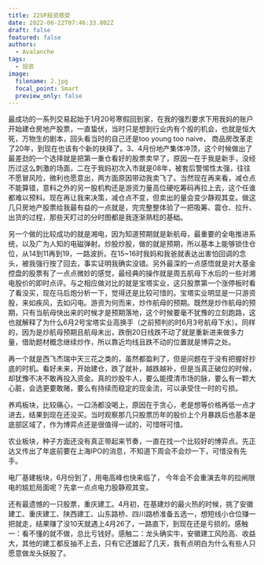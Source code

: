 ```yaml
---
title: 22SP投资感受
date: 2022-06-22T07:46:33.802Z
draft: false
featured: false
authors:
  - Avalanche
tags:
  - 投资
image:
  filename: 2.jpg
  focal_point: Smart
  preview_only: false
---
```

<!--StartFragment-->

最成功的一系列交易起始于1月20号寒假回到家，在我的强烈要求下用我妈的账户开始建仓房地产股票，一直蛰伏，当时只是想到行业内有个股的机会，也就是恒大死，万物生的剧本，回头看当时的自己还是too young too naive， 商品房改革走了20年，到现在也该有个新的抉择了。3、4月份地产集体冲顶，这个时候做出了最差劲的一个选择就是把第一重仓看好的股票卖早了，原因一在于我是新手，没经历过这么刺激的场面，二在于我妈初次入市就是08年，被套后警惕性太强，往往不愿冒风险，微利也愿意出，两方面原因带动我卖飞了。当然现在再来看，减仓点不能算错，意料之外的另一股机构还是游资力量高位硬吃筹码再拉上去，这个任谁都难以预料。现在再让我来决策，减仓点不变，但卖出的量会变少静观其变。做这几只房地产股票给我最有益的一点就是，完完整整体验了一把吸筹、震仓、拉升、出货的过程，那些天盯过的分时图都是我逐渐熟稔的基础。

另一个做的比较成功的就是湘电，因为知道预期就是新航母，最重要的全电推进系统，以及广为人知的电磁弹射。炒股炒股，做的就是预期，所以基本上能够锁住仓位，从14到11再到19，一路波折。在15~16时我妈和我爸就表达出害怕回调的念头，被我强行按了回去，事实证明我确实没错。另外最深的一点感悟就是对大基金控盘的股票有了一点点微妙的感觉，最经典的操作就是周五航母下水后的一些对湘电股价的即时点评。与之相应做对比的就是宝塔实业，这只股票第一个涨停板时看了看没买，现在马后炮分析一下，觉得还是比较可惜的。宝塔实业明显是一只游资股，来如疾风，去如闪电。游资为何而来，炒作航母的预期。既然是炒作航母的预期，只有当航母快出来的时候才是预期落地，这个时候要毫不犹豫的立刻跑路，这也就解释了为什么6月2号宝塔实业高换手（之前预判的时6月3号航母下水）。同样的，因为是炒航母预期且航母未出，跌倒20日线跌不动了就是重新进来做多力量，借助题材概念继续炒作，所以靠近均线且跌不动的位置就是博弈之处。

再一个就是西飞杰瑞中天三花之类的，虽然都盈利了，但是问题在于没有把握好抄底的时机。看好未来，开始建仓，跌了就补，越跌越补，但是当真正破位的时候，却犹豫不决不敢再投入资金。真的炒股牛人，要么能摸清市场的脉，要么有一颗大心脏，会选更要敢赌，要么有持续而稳定的现金流，可以承受住一时的亏损。

养鸡板块，比较痛心，一口汤都没喝上，原因在于贪心，老是想等价格再低一点才进去，结果到现在还没买。当时观察那几只股票历年的股价上个月暴跌后也基本是底部区域了，作为博弈点还是很值得一试的，可惜呀可惜。

农业板块，种子方面还没有真正带起来节奏，一直在找一个比较好的博弈点。先正达又传出了年底前要在上海IPO的消息，不知道下周会不会炒一下，可惜没有先手。

电厂基建板块，6月份到了，用电高峰也快来临了， 今年会不会重演去年的拉闸限电的尴尬局面呢？先拿一点点电力股静观其变。

还有最遗憾的一只股票，重庆建工。4月初，在基建炒的最火热的时候，挑了安徽建工、重庆建工、陕西建工、山东路桥、四川路桥准备五选一，想短线小仓位赚一把就走，结果赚了没10天就遇上4月26了，一路直下，到现在还是亏损的。感触一：看不懂的就不做，总比亏钱好。感触二：龙头确实牛，安徽建工风险高、收益大，其他的建工都反抽不上去，只有它还雄起了几天，我有点明白为什么有些人只愿意做龙头妖股了。

<!--EndFragment-->